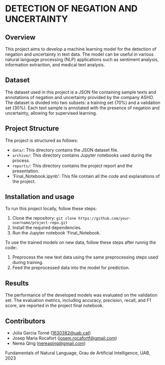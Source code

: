 # DETECTION OF NEGATION AND UNCERTAINTY

## Overview
This project aims to develop a machine learning model for the detection of negation and uncertainty in text data. The model can be useful in various natural language processing (NLP) applications such as sentiment analysis, information extraction, and medical text analysis.

## Dataset
The dataset used in this project is a JSON file containing sample texts and annotations of negation and uncertainty provided by the company ASHO. The dataset is divided into two subsets: a training set (70%) and a validation set (30%). Each text sample is annotated with the presence of negation and uncertainty, allowing for supervised learning.

## Project Structure
The project is structured as follows:
- `data/`: This directory contains the JSON dataset file.
- `archive/`: This directory contains Jupyter notebooks used during the process.
- `reports/`: This directory contains the project report and the presentation.
- 'Final_Notebook.ipynb': This file contain all the code and explanations of the project.

## Installation and usage
To run this project locally, follow these steps:
1. Clone the repository: `git clone https://github.com/your-username/project-repo.git`
2. Install the required dependencies.
3. Run the Jupyter notebook  'Final_Notebook.

To use the trained models on new data, follow these steps after runnig the code:.
1. Preprocess the new text data using the same preprocessing steps used during training.
2. Feed the preprocessed data into the model for prediction.

## Results
The performance of the developed models was evaluated on the validation set. The evaluation metrics, including accuracy, precision, recall, and F1 score, are reported in the project final notebook.

## Contributors
- Júlia Garcia Torné (1630382@uab.cat)
- Josep Maria Rocafort (josem.rocafortf@gmail.com)
- Nerea Qing (nereaqing@gmail.com)

Fundamentals of Natural Language,
Grau de Artificial Intelligence, 
UAB, 2023
